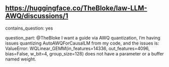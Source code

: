 ## https://huggingface.co/TheBloke/law-LLM-AWQ/discussions/1

contains_question: yes

question_part: @TheBloke I want a guide via AWQ quantization, I’m having issues quantizing AutoAWQForCausalLM from my code, and the issues is: ValueError: WQLinear_GEMM(in_features=14336, out_features=4096, bias=False, w_bit=4, group_size=128) does not have a parameter or a buffer named weight.